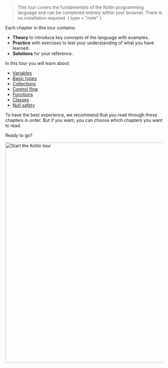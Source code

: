 [//]: # (title: Welcome to our tour of Kotlin!)

> This tour covers the fundamentals of the Kotlin programming language and can be completed entirely within your 
> browser. There is no installation required.
{ type = "note" }

Each chapter in this tour contains:
* **Theory** to introduce key concepts of the language with examples.
* **Practice** with exercises to test your understanding of what you have learned.
* **Solutions** for your reference.

In this tour you will learn about:
* [Variables](docs/topics/tour/kotlin-tour-hello-world/kotlin-tour-hello-world.md)
* [Basic types](docs/topics/tour/kotlin-tour-basic-types/kotlin-tour-basic-types.md)
* [Collections](docs/topics/tour/kotlin-tour-collections/kotlin-tour-collections.md)
* [Control flow](docs/topics/tour/kotlin-tour-control-flow/kotlin-tour-control-flow.md)
* [Functions](docs/topics/tour/kotlin-tour-functions/kotlin-tour-functions.md)
* [Classes](docs/topics/tour/kotlin-tour-classes/kotlin-tour-classes.md)
* [Null safety](docs/topics/tour/kotlin-tour-null-safety/kotlin-tour-null-safety.md)

To have the best experience, we recommend that you read through these chapters in order. But if you want, you can choose
which chapters you want to read.

Ready to go?

<a href="kotlin-tour-hello-world.md"><img src="start-kotlin-tour.svg" width="700" alt="Start the Kotlin tour"/></a>